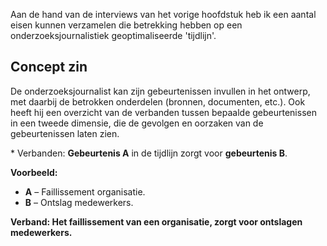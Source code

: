 
Aan de hand van de interviews van het vorige hoofdstuk heb ik een aantal eisen kunnen verzamelen die betrekking hebben op een onderzoeksjournalistiek geoptimaliseerde 'tijdlijn'.


## Concept zin

De onderzoeksjournalist kan zijn gebeurtenissen invullen in het ontwerp, met daarbij de betrokken onderdelen (bronnen, documenten, etc.). Ook heeft hij een overzicht van de verbanden tussen bepaalde gebeurtenissen in een tweede dimensie, die de gevolgen en oorzaken van de gebeurtenissen laten zien.


\* Verbanden: __Gebeurtenis A__ in de tijdlijn zorgt voor __gebeurtenis B__.

__Voorbeeld:__
* __A__ – Faillissement organisatie.
* __B__ – Ontslag medewerkers.

__Verband: Het faillissement van een organisatie, zorgt voor ontslagen medewerkers.__